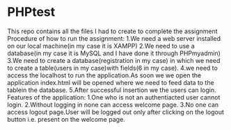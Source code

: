# PHPtest
This repo contains all the files I had to create to complete the assignment
Procedure of how to run the assignment:
1.We need a web server installed on our local machine(in my case it is XAMPP)
2.We need to use a database(in my case it is MySQL and I have done it through PHPmyadmin)
3.We need to create a database(registration in my case) in which we need to create a table(users in my case)with fields(6 in my case).
4.we need to access the localhost to run the application.As soon we we open the application index.html will be opened where we need to feed data to the tablein the database.
5.After successful insertion we the users can login.
Features of the application:
1.One who is not an authentiacted user cannot login.
2.Without logging in none can access welcome page.
3.No one can access logout page.User will be logged out only after clicking on the logout button i.e. present on the welcome page.
